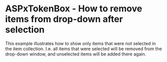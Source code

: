 # ASPxTokenBox - How to remove items from drop-down after selection


<p>This example illustrates how to show only items that were not selected in the item collection. I.e. all items that were selected will be removed from the drop-down window, and unselected items will be added there again.</p>

<br/>


